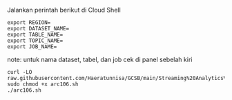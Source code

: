 Jalankan perintah berikut di Cloud Shell
```
export REGION=
export DATASET_NAME=
export TABLE_NAME=
export TOPIC_NAME=
export JOB_NAME=
```
note: untuk nama dataset, tabel, dan job cek di panel sebelah kiri
```
curl -LO raw.githubusercontent.com/Haeratunnisa/GCSB/main/Streaming%20Analytics%20into%20BigQuery:%20Challenge%20Lab/arc106.sh
sudo chmod +x arc106.sh
./arc106.sh
